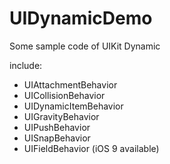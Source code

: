 # UIDynamicDemo
Some sample code of UIKit Dynamic

include:

+ UIAttachmentBehavior
+ UICollisionBehavior
+ UIDynamicItemBehavior
+ UIGravityBehavior
+ UIPushBehavior
+ UISnapBehavior
+ UIFieldBehavior (iOS 9 available)